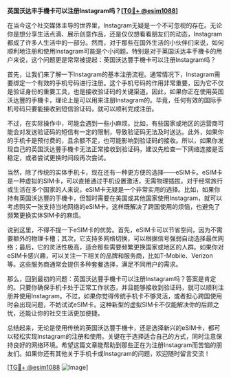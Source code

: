**英国沃达丰手機卡可以注册Instagram吗？[[TG💪+ @esim1088](https://t.me/s/esim1088)]**

在当今这个社交媒体主导的世界里，Instagram无疑是一个不可忽视的存在。无论你是想分享生活点滴、展示创意作品，还是仅仅想看看朋友们的动态，Instagram都成了许多人生活中的一部分。然而，对于那些在国外生活的小伙伴们来说，如何顺利地注册和使用Instagram可能是个小问题。特别是对于英国沃达丰手機卡的用户来说，这个问题更是常常被提起：英国沃达豐手機卡可以注册Instagram吗？

首先，让我们来了解一下Instagram的基本注册流程。通常情况下，Instagram需要绑定一个有效的手机号码进行注册。这个手机号码的作用非常重要，因为它不仅是验证身份的重要工具，也是接收验证码的关键渠道。因此，如果你正在使用英国沃达豐的手機卡，理论上是可以用来注册Instagram的。毕竟，任何有效的国际手机号码只要能接收到短信验证码，就可以顺利完成注册。

不过，在实际操作中，可能会遇到一些小麻烦。比如，有些国家或地区的运营商可能会对发送验证码的短信有一定的限制，导致验证码无法及时送达。此外，如果你的手机卡是预付费的，且余额不足，也可能影响到验证码的接收。所以，如果你发现自己的英国沃达豐手機卡无法正常接收到验证码，建议先检查一下网络连接是否稳定，或者尝试更换时间段再次尝试。

当然，除了传统的实体手机卡，现在还有一种更方便的选择——eSIM卡。eSIM卡是一种虚拟的SIM卡，可以直接通过手机设置激活，无需物理插拔。对于经常旅行或生活在多个国家的人来说，eSIM卡无疑是一个非常实用的选择。比如，如果你持有英国沃达豐的手機卡，但暂时需要在美国或其他国家使用Instagram，就可以考虑购买一张支持当地网络的eSIM卡。这样既解决了跨国使用的烦恼，也避免了频繁更换实体SIM卡的麻烦。

说到这里，不得不提一下eSIM卡的优势。首先，eSIM卡可以节省空间，因为不需要额外的物理卡槽；其次，它支持多网络切换，可以根据信号强弱自动选择最优网络；最后，它的灵活性极高，适合那些需要频繁更换国家或地区的人群。如果你对eSIM卡感兴趣，可以关注一下相关的品牌和服务商，比如T-Mobile、Verizon等。这些服务商通常会提供多种套餐选择，满足不同用户的需求。

那么，回到最初的问题：英国沃达豐手機卡可以注册Instagram吗？答案是肯定的。只要你确保手机卡处于正常工作状态，并且能够接收到验证码，就可以顺利注册并使用Instagram。不过，如果你觉得传统手机卡不够灵活，或者担心跨国使用时会出现问题，不妨试试eSIM卡。这种新型的虚拟SIM卡不仅能解决你的后顾之忧，还能让你的社交生活更加便捷。

总结起来，无论是使用传统的英国沃达豐手機卡，还是选择新兴的eSIM卡，都可以轻松实现Instagram的注册和使用。关键在于选择适合自己的方式，同时注意保持良好的网络环境。希望这篇文章能帮助到那些正在为注册Instagram而苦恼的朋友们。如果你还有其他关于手机卡或Instagram的问题，欢迎随时留言交流！

[[TG💪+ @esim1088](https://t.me/s/esim1088) ![Image](https://i.postimg.cc/4NQfJmqS/Snipaste-2025-05-13-00-14-12.png)]